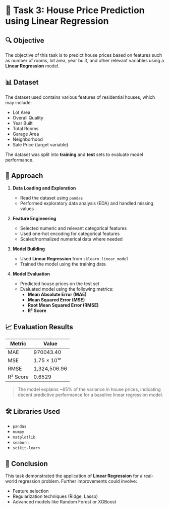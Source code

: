 # 🏡 Task 3: House Price Prediction using Linear Regression

## 🔍 Objective
The objective of this task is to predict house prices based on features such as number of rooms, lot area, year built, and other relevant variables using a **Linear Regression** model.

## 📊 Dataset
The dataset used contains various features of residential houses, which may include:
- Lot Area
- Overall Quality
- Year Built
- Total Rooms
- Garage Area
- Neighborhood
- Sale Price (target variable)

The dataset was split into **training** and **test** sets to evaluate model performance.

## 🧠 Approach
1. **Data Loading and Exploration**
   - Read the dataset using `pandas`
   - Performed exploratory data analysis (EDA) and handled missing values

2. **Feature Engineering**
   - Selected numeric and relevant categorical features
   - Used one-hot encoding for categorical features
   - Scaled/normalized numerical data where needed

3. **Model Building**
   - Used **Linear Regression** from `sklearn.linear_model`
   - Trained the model using the training data

4. **Model Evaluation**
   - Predicted house prices on the test set
   - Evaluated model using the following metrics:
     - **Mean Absolute Error (MAE)**
     - **Mean Squared Error (MSE)**
     - **Root Mean Squared Error (RMSE)**
     - **R² Score**

## 📈 Evaluation Results

| Metric    | Value         |
|-----------|---------------|
| MAE       | 970043.40     |
| MSE       | 1.75 × 10¹²   |
| RMSE      | 1,324,506.96  |
| R² Score  | 0.6529        |

> The model explains ~65% of the variance in house prices, indicating decent predictive performance for a baseline linear regression model.

## 🛠️ Libraries Used
- `pandas`
- `numpy`
- `matplotlib`
- `seaborn`
- `scikit-learn`

## 📌 Conclusion
This task demonstrated the application of **Linear Regression** for a real-world regression problem. Further improvements could involve:
- Feature selection
- Regularization techniques (Ridge, Lasso)
- Advanced models like Random Forest or XGBoost

